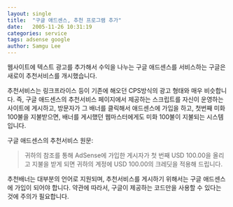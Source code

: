 ```yaml
---
layout: single
title:  "구글 애드센스, 추천 프로그램 추가"
date:   2005-11-26 10:31:19
categories: service
tags: adsense google
author: Samgu Lee
---
```

웹사이트에 텍스트 광고를 추가해서 수익을 나누는 구글 애드센스를 서비스하는 구글은 새로이 추천서비스를 개시했습니다.

추천서비스는 링크프라이스 등이 기존에 해오던 CPS방식의 광고 형태와 매우 비슷합니다. 즉, 구글 애드센스의 추천서비스 페이지에서 제공하는 스크립트를 자신이 운영하는 사이트에 게시하고, 방문자가 그 배너를 클릭해서 애드센스에 가입을 하고, 첫번째 미화 100불을 지불받으면, 배너를 게시했던 웹마스터에게도 미화 100불이 지불되는 시스템입니다.

구글 애드센스의 추천서비스 원문:

> 귀하의 참조를 통해 AdSense에 가입한 게시자가 첫 번째 USD 100.00을 올리고 지불을 받게 되면 귀하의 계정에 USD 100.00의 크레딧을 적용해 드립니다.

추천배너는 대부분의 언어로 지원되며, 추천서비스를 게시하기 위해서는 구글 애드센스에 가입이 되어야 합니다. 약관에 따라서, 구글이 제공하는 코드만을 사용할 수 있다는 것에 주의가 필요합니다.